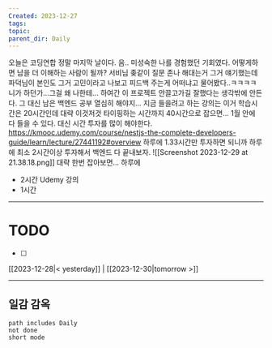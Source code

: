 ```yaml
---
Created: 2023-12-27
tags: 
topic: 
parent_dir: Daily
---
```

오늘은 코딩연합 정말 마지막 날이다. 음.. 미성숙한 나를 경험했던 기회였다. 어떻게하면 남을 더 이해하는 사람이 될까? 
서비님 좆같이 질문 존나 해대는거 그거 얘기했는데 파덕님이 본인도 그거 고민이라고 나보고 피드백 주는게 어떠냐고 물어봤다..ㅋㅋㅋㅋ 니가 하던가...그걸 왜 나한테... 하여간 이 프로젝트 안끌고가길 잘했다는 생각밖에 안든다. 그 대신 남은 백엔드 공부 열심히 해야지...
지금 들을려고 하는 강의는 이거 학습시간은 20시간인데 대략 이것저것 타이핑하는 시간까지 40시간으로 잡으면... 1월 안에 다 들을 수 있다. 대신 시간 투자를 많이 해야한다. 
https://kmooc.udemy.com/course/nestjs-the-complete-developers-guide/learn/lecture/27441192#overview
하루에 1.33시간만 투자하면 되니까 하루에 최소 2시간이상 투자해서 백엔드 다 끝내보자. 
![[Screenshot 2023-12-29 at 21.38.18.png]]
대략 한번 잡아보면...
하루에 
- 2시간 Udemy 강의
- 1시간 

----
# TODO
- [ ] 
  
[[2023-12-28|< yesterday]] | [[2023-12-30|tomorrow >]]  
  
---  
## 일감 감옥  
```tasks  
path includes Daily  
not done  
short mode  
```